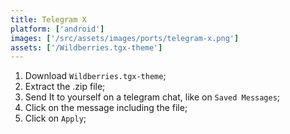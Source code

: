 ```yaml
---
title: Telegram X
platform: ['android']
images: ['/src/assets/images/ports/telegram-x.png']
assets: ['/Wildberries.tgx-theme']
---
```


1. Download `Wildberries.tgx-theme`;
2. Extract the .zip file;
3. Send It to yourself on a telegram chat, like on `Saved Messages`;
4. Click on the message including the file;
5. Click on `Apply`;
